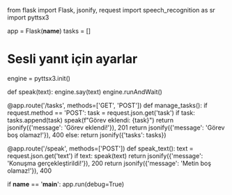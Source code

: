 from flask import Flask, jsonify, request
import speech_recognition as sr
import pyttsx3

app = Flask(__name__)
tasks = []

# Sesli yanıt için ayarlar
engine = pyttsx3.init()

def speak(text):
    engine.say(text)
    engine.runAndWait()

@app.route('/tasks', methods=['GET', 'POST'])
def manage_tasks():
    if request.method == 'POST':
        task = request.json.get('task')
        if task:
            tasks.append(task)
            speak(f"Görev eklendi: {task}")
            return jsonify({'message': 'Görev eklendi!'}), 201
        return jsonify({'message': 'Görev boş olamaz!'}), 400
    else:
        return jsonify({'tasks': tasks})

@app.route('/speak', methods=['POST'])
def speak_text():
    text = request.json.get('text')
    if text:
        speak(text)
        return jsonify({'message': 'Konuşma gerçekleştirildi!'}), 200
    return jsonify({'message': 'Metin boş olamaz!'}), 400

if __name__ == '__main__':
    app.run(debug=True)
